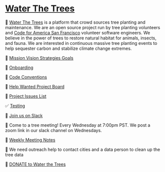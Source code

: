 # [Water The Trees](https://waterthetrees.com)

🌳 [Water The Trees](https://waterthetrees.com) is a platform that crowd sources tree planting and maintenance.
We are an open source project run by tree planting volunteers and [Code for America San Francisco](https://www.codeforsanfrancisco.org/) volunteer software engineers.
We believe in the power of trees to restore natural habitat for animals, insects, and fauna.
We are interested in continuous massive tree planting events to help sequester carbon and stabilize climate change extremes.

🌱 [Mission Vision Strategies Goals](https://github.com/waterthetrees/waterthetrees/wiki/Mission-Vision-Strategies-Goals)

🔰 [Onboarding](https://github.com/waterthetrees/waterthetrees/wiki/Onboarding)

🧩 [Code Conventions](https://github.com/waterthetrees/waterthetrees/wiki/Code-Conventions)

🦖 [Help Wanted Project Board](https://github.com/orgs/waterthetrees/projects/2/views/7)

🦚 [Project Issues List](https://github.com/orgs/waterthetrees/projects/2/views/1)

✅ [Testing](https://github.com/waterthetrees/waterthetrees/wiki/Testing)

🐸 [Join us on Slack](https://sfbrigade.slack.com/archives/C010EGACUTU)

🧤 Come to a tree meeting! Every Wednesday at 7:00pm PST. We post a zoom link in our slack channel on Wednesdays.

🌲 [Weekly Meeting Notes](https://github.com/waterthetrees/waterthetrees/wiki/Weekly-Meeting)

🤝 We need outreach help to contact cities and a data person to clean up the tree data

💚 [DONATE to Water the Trees](https://opencollective.com/waterthetrees/donate)
